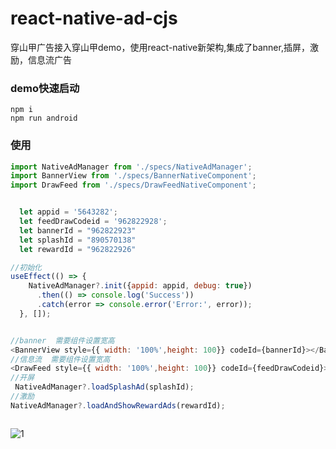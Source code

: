 

# react-native-ad-cjs

穿山甲广告接入穿山甲demo，使用react-native新架构,集成了banner,插屏，激励，信息流广告



### demo快速启动

```
npm i
npm run android
```



### 使用

```js
import NativeAdManager from './specs/NativeAdManager';
import BannerView from './specs/BannerNativeComponent';
import DrawFeed from './specs/DrawFeedNativeComponent';


  let appid = '5643282';
  let feedDrawCodeid = '962822928';
  let bannerId = "962822923"
  let splashId = "890570138"
  let rewardId = "962822926"

//初始化  
useEffect(() => {
    NativeAdManager?.init({appid: appid, debug: true})
      .then(() => console.log('Success'))
      .catch(error => console.error('Error:', error));
  }, []);


//banner  需要组件设置宽高
<BannerView style={{ width: '100%',height: 100}} codeId={bannerId}></BannerView>
//信息流  需要组件设置宽高
<DrawFeed style={{ width: '100%',height: 100}} codeId={feedDrawCodeid}></DrawFeed>
//开屏
 NativeAdManager?.loadSplashAd(splashId);
//激励
NativeAdManager?.loadAndShowRewardAds(rewardId);



```

![1](https://gitee.com/chengqingyuan/img-store/raw/master/react-native-ad/1.jpg)


